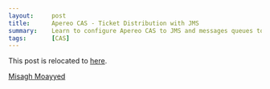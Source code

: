 ```yaml
---
layout:     post
title:      Apereo CAS - Ticket Distribution with JMS
summary:    Learn to configure Apereo CAS to JMS and messages queues to broadcast tickets and tokens across a deployment cluster.
tags:       [CAS]
---
```



This post is relocated to [here](https://fawnoos.com/2019/09/30/cas61x-jms-activemq-ticketing/).

[Misagh Moayyed](https://fawnoos.com)
